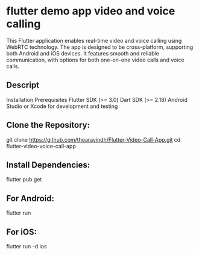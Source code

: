 # flutter demo app video and voice calling
This Flutter application enables real-time video and voice calling using WebRTC technology. The app is designed to be cross-platform, supporting both Android and iOS devices. It features smooth and reliable communication, with options for both one-on-one video calls and voice calls.


## Descript
Installation
Prerequisites
Flutter SDK (>= 3.0)
Dart SDK (>= 2.18)
Android Studio or Xcode for development and testing

## Clone the Repository:
   git clone https://github.com/thearavindh/Flutter-Video-Call-App.git
   cd flutter-video-voice-call-app

   
## Install Dependencies:
flutter pub get
 
## For Android:
flutter run

## For iOS:
flutter run -d ios
